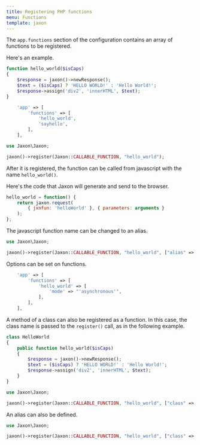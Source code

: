 ```yaml
---
title: Registering PHP functions
menu: Functions
template: jaxon
---
```


The `app.functions` section of the configuration contains an array of functions to be registered.

Here's an example.

```php
function hello_world($isCaps)
{
    $response = jaxon()->newResponse();
    $text = ($isCaps) ? 'HELLO WORLD!' : 'Hello World!';
    $response->assign('div2', 'innerHTML', $text);
}
```

```php
    'app' => [
        'functions' => [
            'hello_world',
            'sayhello',
        ],
    ],
```

```php
use Jaxon\Jaxon;

jaxon()->register(Jaxon::CALLABLE_FUNCTION, "hello_world");
```

After it is registered, the function can be called from javascript with the name `hello_world()`.

Here's the code that Jaxon will generate and send to the browser.

```js
hello_world = function() {
    return jaxon.request(
        { jxnfun: 'helloWorld' }, { parameters: arguments }
    );
};
```

The javascript function name can be changed to an alias.

```php
use Jaxon\Jaxon;

jaxon()->register(Jaxon::CALLABLE_FUNCTION, "hello_world", ["alias" => "sayHello"]);
```

Options can be set on functions.

```php
    'app' => [
        'functions' => [
            'hello_world' => [
                'mode' => "'asynchronous'",
            ],
        ],
    ],
```

A method of a class can also be registered as a function.
In this case, the class name is passed to the `register()` call, as in the following example.

```php
class HelloWorld
{
    public function hello_world($isCaps)
    {
        $response = jaxon()->newResponse();
        $text = ($isCaps) ? 'HELLO WORLD!' : 'Hello World!';
        $response->assign('div2', 'innerHTML', $text);
    }
}
```

```php
use Jaxon\Jaxon;

jaxon()->register(Jaxon::CALLABLE_FUNCTION, "hello_world", ["class" => HelloWorld::class]);
```

An alias can also be defined.

```php
use Jaxon\Jaxon;

jaxon()->register(Jaxon::CALLABLE_FUNCTION, "hello_world", ["class" => HelloWorld::class, "alias" => "sayHello"]);
```

